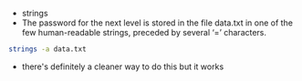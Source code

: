 - strings
- The password for the next level is stored in the file data.txt in one of the few human-readable strings, preceded by several ‘=’ characters.
```bash
strings -a data.txt
```
- there's definitely a cleaner way to do this but it works
